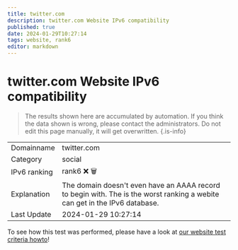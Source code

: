```yaml
---
title: twitter.com
description: twitter.com Website IPv6 compatibility
published: true
date: 2024-01-29T10:27:14
tags: website, rank6
editor: markdown
---
```


# twitter.com Website IPv6 compatibility

> The results shown here are accumulated by automation. If you think the data shown is wrong, please contact the administrators. 
> Do not edit this page manually, it will get overwritten.
{.is-info}


|   |   |
| - | - |
| Domainname | twitter.com
| Category | social |
| IPv6 ranking | rank6 :x: :wastebasket: |
| Explanation | The domain doesn't even have an AAAA record to begin with. The is the worst ranking a webite can get in the IPv6 database. |
| Last Update | 2024-01-29 10:27:14 |

To see how this test was performed, please have a look at [our website test criteria howto](/howto/testcriteria/website)!

